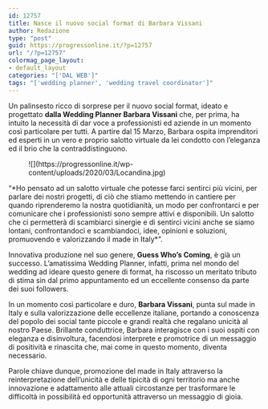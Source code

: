 ```yaml
---
id: 12757
title: Nasce il nuovo social format di Barbara Vissani
author: Redazione
type: "post"
guid: https://progressonline.it/?p=12757
url: "/?p=12757"
colormag_page_layout:
- default_layout
categories: "['DAL WEB']"
tags: "['wedding planner', 'wedding travel coordinator']"
---
```


Un palinsesto ricco di sorprese per il nuovo social format, ideato e progettato **dalla Wedding Planner Barbara Vissani** che, per prima, ha intuito la necessità di dar voce a professionisti ed aziende in un momento così particolare per tutti. A partire dal 15 Marzo, Barbara ospita imprenditori ed esperti in un vero e proprio salotto virtuale da lei condotto con l’eleganza ed il brio che la contraddistinguono.

<div class="wp-block-image"><figure class="alignleft size-large is-resized">![](https://progressonline.it/wp-content/uploads/2020/03/Locandina.jpg)</figure></div>“*Ho pensato ad un salotto virtuale che potesse farci sentirci più vicini, per parlare dei nostri progetti, di ciò che stiamo mettendo in cantiere per quando riprenderemo la nostra quotidianità, un modo per confrontarci e per comunicare che i professionisti sono sempre attivi e disponibili. Un salotto che ci permetterà di scambiarci sinergie e di sentirci vicini anche se siamo lontani, confrontandoci e scambiandoci, idee, opinioni e soluzioni, promuovendo e valorizzando il made in Italy*”.

Innovativa produzione nel suo genere, **Guess Who’s Coming**, è già un successo. L’amatissima Wedding Planner, infatti, prima nel mondo del wedding ad ideare questo genere di format, ha riscosso un meritato tributo di stima sin dal primo appuntamento ed un eccellente consenso da parte dei suoi followers.

In un momento così particolare e duro, **Barbara Vissani**, punta sul made in Italy e sulla valorizzazione delle eccellenze italiane, portando a conoscenza del popolo dei social tante piccole e grandi realtà che regalano unicità al nostro Paese. Brillante conduttrice, Barbara interagisce con i suoi ospiti con eleganza e disinvoltura, facendosi interprete e promotrice di un messaggio di positività e rinascita che, mai come in questo momento, diventa necessario.

Parole chiave dunque, promozione del made in Italy attraverso la reinterpretazione dell’unicità e delle tipicità di ogni territorio ma anche innovazione e adattamento alle attuali circostanze per trasformare le difficoltà in possibilità ed opportunità attraverso un messaggio di gioia.